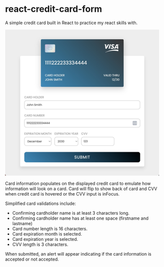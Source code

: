 # react-credit-card-form
A simple credit card built in React to practice my react skills with.

<img src="./src/assets/demo.jpg" width="500px" />


Card information populates on the displayed credit card to emulate how information will look on a card.
Card will flip to show back of card and CVV when credit card is hovered or the CVV input is inFocus.

Simplified card validations include:<br />
* Confirming cardholder name is at least 3 characters long.<br />
* Confirming cardholder name has at least one space (firstname and lastname)<br />
* Card number length is 16 characters.<br />
* Card expiration month is selected.<br />
* Card expiration year is selected.<br />
* CVV length is 3 characters.<br />

When submitted, an alert will appear indicating if the card information is accepted or not accepted. 


